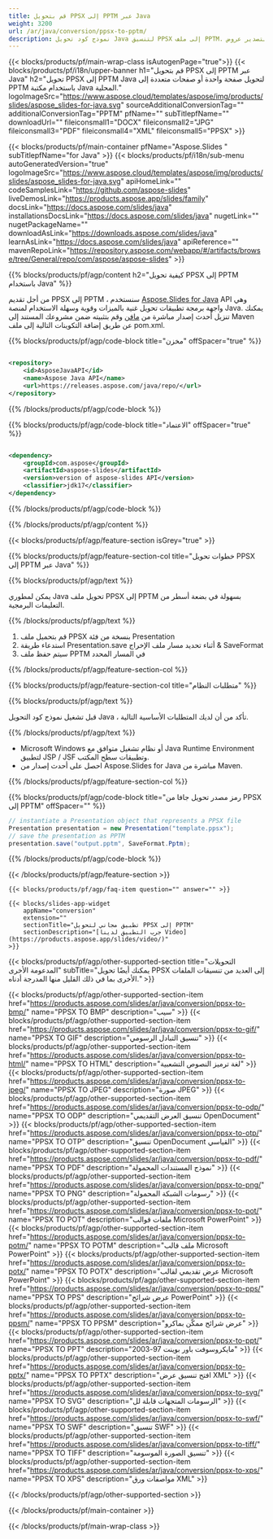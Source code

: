 ```yaml
---
title: قم بتحويل PPSX إلى PPTM عبر Java
weight: 3200
url: /ar/java/conversion/ppsx-to-pptm/ 
description: نموذج كود تحويل Java لتنسيق PPSX إلى ملف PPTM. استخدم رمز المثال هذا لتصدير عروض PowerPoint & OpenOffice التقديمية إلى PPTM من خلال أي تطبيق يستند إلى Web أو Desktop Java.
---
```


{{< blocks/products/pf/main-wrap-class isAutogenPage="true">}}
{{< blocks/products/pf/i18n/upper-banner h1="قم بتحويل PPSX إلى PPTM عبر Java" h2="تحويل PPSX إلى PPTM Java لتحويل صفحة واحدة أو صفحات متعددة إلى PPTM باستخدام مكتبة Java المحلية." logoImageSrc="https://www.aspose.cloud/templates/aspose/img/products/slides/aspose_slides-for-java.svg" sourceAdditionalConversionTag="" additionalConversionTag="PPTM" pfName="" subTitlepfName="" downloadUrl="" fileiconsmall1="DOCX" fileiconsmall2="JPG" fileiconsmall3="PDF" fileiconsmall4="XML" fileiconsmall5="PPSX" >}}

{{< blocks/products/pf/main-container pfName="Aspose.Slides " subTitlepfName="for Java" >}}
{{< blocks/products/pf/i18n/sub-menu autoGeneratedVersion="true" logoImageSrc="https://www.aspose.cloud/templates/aspose/img/products/slides/aspose_slides-for-java.svg" apiHomeLink="" codeSamplesLink="https://github.com/aspose-slides" liveDemosLink="https://products.aspose.app/slides/family" docsLink="https://docs.aspose.com/slides/java" installationsDocsLink="https://docs.aspose.com/slides/java" nugetLink="" nugetPackageName="" downloadAsLink="https://downloads.aspose.com/slides/java" learnAsLink="https://docs.aspose.com/slides/java" apiReference="" mavenRepoLink="https://repository.aspose.com/webapp/#/artifacts/browse/tree/General/repo/com/aspose/aspose-slides" >}}

{{% blocks/products/pf/agp/content h2="كيفية تحويل PPSX إلى PPTM باستخدام Java" %}}

 من أجل تقديم PPSX إلى PPTM ، سنستخدم
 [Aspose.Slides for Java](https://products.aspose.com/slides/ar/java/)
 API وهي واجهة برمجة تطبيقات تحويل غنية بالميزات وقوية وسهلة الاستخدام لمنصة Java. يمكنك تنزيل أحدث إصدار مباشرة من
 [مافن](https://repository.aspose.com/webapp/#/artifacts/browse/tree/General/repo/com/aspose/aspose-slides)
 وقم بتثبيته ضمن مشروعك المستند إلى Maven عن طريق إضافة التكوينات التالية إلى ملف pom.xml.

{{% blocks/products/pf/agp/code-block title="مخزن" offSpacer="true" %}}

```xml

<repository>
    <id>AsposeJavaAPI</id>
    <name>Aspose Java API</name>
    <url>https://releases.aspose.com/java/repo/</url>
</repository>

```

{{% /blocks/products/pf/agp/code-block %}}

{{% blocks/products/pf/agp/code-block title="الاعتماد" offSpacer="true" %}}

```xml

<dependency>
    <groupId>com.aspose</groupId>
    <artifactId>aspose-slides</artifactId>
    <version>version of aspose-slides API</version>
    <classifier>jdk17</classifier>
</dependency>
```

{{% /blocks/products/pf/agp/code-block %}}

{{% /blocks/products/pf/agp/content %}}

{{< blocks/products/pf/agp/feature-section isGrey="true" >}}

{{% blocks/products/pf/agp/feature-section-col title="خطوات تحويل PPSX إلى PPTM عبر Java" %}}

{{% blocks/products/pf/agp/text %}}

 يمكن لمطوري Java تحويل ملف PPSX إلى PPTM بسهولة في بضعة أسطر من التعليمات البرمجية.

{{% /blocks/products/pf/agp/text %}}

1. قم بتحميل ملف PPSX بنسخة من فئة Presentation
1. استدعاء طريقة Presentation.save أثناء تحديد مسار ملف الإخراج & SaveFormat
1. سيتم حفظ ملف PPTM في المسار المحدد

{{% /blocks/products/pf/agp/feature-section-col %}}

{{% blocks/products/pf/agp/feature-section-col title="متطلبات النظام" %}}

{{% blocks/products/pf/agp/text %}}

 قبل تشغيل نموذج كود التحويل Java ، تأكد من أن لديك المتطلبات الأساسية التالية.

{{% /blocks/products/pf/agp/text %}}

- Microsoft Windows أو نظام تشغيل متوافق مع Java Runtime Environment لتطبيق JSP / JSF وتطبيقات سطح المكتب.
- احصل على أحدث إصدار من Aspose.Slides for Java مباشرة من Maven.

{{% /blocks/products/pf/agp/feature-section-col %}}

{{% blocks/products/pf/agp/code-block title="رمز مصدر تحويل جافا من PPSX إلى PPTM" offSpacer="" %}}

```cs
// instantiate a Presentation object that represents a PPSX file
Presentation presentation = new Presentation("template.ppsx");
// save the presentation as PPTM
presentation.save("output.pptm", SaveFormat.Pptm);   

```

{{% /blocks/products/pf/agp/code-block %}}

{{< /blocks/products/pf/agp/feature-section >}}

    {{< blocks/products/pf/agp/faq-item question="" answer="" >}}
 

<!-- aboutfile Starts -->

<!-- aboutfile Ends -->

    {{< blocks/slides-app-widget 
        appName="conversion"
        extension=""
        sectionTitle="تطبيق مجاني لتحويل PPSX إلى PPTM" 
        sectionDescription="[جرب التطبيق لدينا Video](https://products.aspose.app/slides/video/)" 
    >}}
    
{{< blocks/products/pf/agp/other-supported-section title="التحويلات المدعومة الأخرى" subTitle="يمكنك أيضًا تحويل PPSX إلى العديد من تنسيقات الملفات الأخرى بما في ذلك القليل منها المدرجة أدناه." >}}

{{< blocks/products/pf/agp/other-supported-section-item href="https://products.aspose.com/slides/ar/java/conversion/ppsx-to-bmp/" name="PPSX TO BMP" description="سيب" >}}
{{< blocks/products/pf/agp/other-supported-section-item href="https://products.aspose.com/slides/ar/java/conversion/ppsx-to-gif/" name="PPSX TO GIF" description="تنسيق التبادل الرسومي" >}}
{{< blocks/products/pf/agp/other-supported-section-item href="https://products.aspose.com/slides/ar/java/conversion/ppsx-to-html/" name="PPSX TO HTML" description="لغة ترميز النصوص التشعبية" >}}
{{< blocks/products/pf/agp/other-supported-section-item href="https://products.aspose.com/slides/ar/java/conversion/ppsx-to-jpeg/" name="PPSX TO JPEG" description="صورة JPEG" >}}
{{< blocks/products/pf/agp/other-supported-section-item href="https://products.aspose.com/slides/ar/java/conversion/ppsx-to-odp/" name="PPSX TO ODP" description="تنسيق العرض التقديمي OpenDocument" >}}
{{< blocks/products/pf/agp/other-supported-section-item href="https://products.aspose.com/slides/ar/java/conversion/ppsx-to-otp/" name="PPSX TO OTP" description="تنسيق OpenDocument القياسي" >}}
{{< blocks/products/pf/agp/other-supported-section-item href="https://products.aspose.com/slides/ar/java/conversion/ppsx-to-pdf/" name="PPSX TO PDF" description="نموذج المستندات المحمولة" >}}
{{< blocks/products/pf/agp/other-supported-section-item href="https://products.aspose.com/slides/ar/java/conversion/ppsx-to-png/" name="PPSX TO PNG" description="رسومات الشبكة المحمولة" >}}
{{< blocks/products/pf/agp/other-supported-section-item href="https://products.aspose.com/slides/ar/java/conversion/ppsx-to-pot/" name="PPSX TO POT" description="ملفات قوالب Microsoft PowerPoint" >}}
{{< blocks/products/pf/agp/other-supported-section-item href="https://products.aspose.com/slides/ar/java/conversion/ppsx-to-potm/" name="PPSX TO POTM" description="ملف قالب Microsoft PowerPoint" >}}
{{< blocks/products/pf/agp/other-supported-section-item href="https://products.aspose.com/slides/ar/java/conversion/ppsx-to-potx/" name="PPSX TO POTX" description="عرض تقديمي لقالب Microsoft PowerPoint" >}}
{{< blocks/products/pf/agp/other-supported-section-item href="https://products.aspose.com/slides/ar/java/conversion/ppsx-to-pps/" name="PPSX TO PPS" description="عرض شرائح PowerPoint" >}}
{{< blocks/products/pf/agp/other-supported-section-item href="https://products.aspose.com/slides/ar/java/conversion/ppsx-to-ppsm/" name="PPSX TO PPSM" description="عرض شرائح ممكّن بماكرو" >}}
{{< blocks/products/pf/agp/other-supported-section-item href="https://products.aspose.com/slides/ar/java/conversion/ppsx-to-ppt/" name="PPSX TO PPT" description="مايكروسوفت باور بوينت 97-2003" >}}
{{< blocks/products/pf/agp/other-supported-section-item href="https://products.aspose.com/slides/ar/java/conversion/ppsx-to-pptx/" name="PPSX TO PPTX" description="افتح تنسيق عرض XML" >}}
{{< blocks/products/pf/agp/other-supported-section-item href="https://products.aspose.com/slides/ar/java/conversion/ppsx-to-svg/" name="PPSX TO SVG" description="الرسومات المتجهات قابلة لل" >}}
{{< blocks/products/pf/agp/other-supported-section-item href="https://products.aspose.com/slides/ar/java/conversion/ppsx-to-swf/" name="PPSX TO SWF" description="تنسيق SWF" >}}
{{< blocks/products/pf/agp/other-supported-section-item href="https://products.aspose.com/slides/ar/java/conversion/ppsx-to-tiff/" name="PPSX TO TIFF" description="تنسيق الصورة الموسومة" >}}
{{< blocks/products/pf/agp/other-supported-section-item href="https://products.aspose.com/slides/ar/java/conversion/ppsx-to-xps/" name="PPSX TO XPS" description="مواصفات ورق XML" >}}

{{< /blocks/products/pf/agp/other-supported-section >}}

{{< /blocks/products/pf/main-container >}}
    
{{< /blocks/products/pf/main-wrap-class >}}